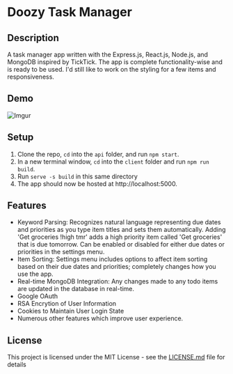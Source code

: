 # Doozy Task Manager
## Description
A task manager app written with the Express.js, React.js, Node.js, and MongoDB inspired by TickTick. The app is complete functionality-wise and is ready to be used. I'd still like to work on the styling for a few items and responsiveness.
## Demo
![Imgur](/doozy_demo_720.gif)
## Setup
1. Clone the repo, ```cd``` into the ```api``` folder, and run ```npm start```.
2. In a new terminal window, ```cd``` into the ```client``` folder and run ```npm run build```. 
3. Run ```serve -s build``` in this same directory
4. The app should now be hosted at http://localhost:5000.

## Features
- Keyword Parsing: Recognizes natural language representing due dates and priorities as you type item titles and sets them automatically. Adding 'Get groceries !high tmr' adds a high priority item called 'Get groceries' that is due tomorrow. Can be enabled or disabled for either due dates or priorities in the settings menu.
- Item Sorting: Settings menu includes options to affect item sorting based on their due dates and priorities; completely changes how you use the app.
- Real-time MongoDB Integration: Any changes made to any todo items are updated in the database in real-time.
- Google OAuth
- RSA Encrytion of User Information
- Cookies to Maintain User Login State
- Numerous other features which improve user experience.

## License
This project is licensed under the MIT License - see the [LICENSE.md](LICENSE.md) file for details
